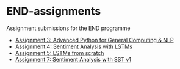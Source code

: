 # END-assignments
Assignment submissions for the END programme

- [Assignment 3: Advanced Python for General Computing & NLP](Assignment_3_Advanced_Python_for_General_Computing_%26_NLP.ipynb)
- [Assignment 4: Sentiment Analysis with LSTMs](Assignment_4_Sentiment_Analysis_IMDB.ipynb)
- [Assignment 5: LSTMs from scratch](Assignment_5_LSTMS_from_scratch.ipynb)
- [Assignment 7: Sentiment Analysis with SST v1](Assignment_7_Sentiment_Analysis_SST_V1.ipynb)
